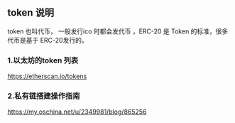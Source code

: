 
##  token 说明 
token 也叫代币， 一般发行ico 时都会发代币 ，ERC-20 是 Token 的标准，很多代币是基于 ERC-20发行的。 

### 1.以太坊的token 列表 
https://etherscan.io/tokens

### 2.私有链搭建操作指南
https://my.oschina.net/u/2349981/blog/865256
